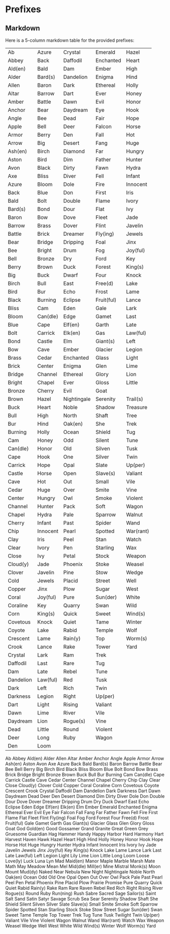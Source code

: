 

# Prefixes

## Markdown

Here is a 5-column markdown table for the provided prefixes:

|           |          |             |            |           |
| --------- | -------- | ----------- | ---------- | --------- |
| Ab        | Azure    | Crystal     | Emerald    | Hazel     |
| Abbey     | Back     | Daffodil    | Enchanted  | Heart     |
| Ald(en)   | Bald     | Dam         | Ember      | High      |
| Alder     | Bard(s)  | Dandelion   | Enigma     | Hind      |
| Allen     | Baron    | Dark        | Ethereal   | Holly     |
| Altar     | Barrow   | Dart        | Ever       | Honey     |
| Amber     | Battle   | Dawn        | Evil       | Honor     |
| Anchor    | Bear     | Daydream    | Eye        | Hook      |
| Angle     | Bee      | Dead        | Fair       | Hope      |
| Apple     | Bell     | Deer        | Falcon     | Horse     |
| Armor     | Berry    | Den         | Fall       | Hot       |
| Arrow     | Big      | Desert      | Fang       | Huge      |
| Ash(en)   | Birch    | Diamond     | Far        | Hungry    |
| Aston     | Bird     | Dim         | Father     | Hunter    |
| Avon      | Black    | Dirty       | Fawn       | Hydra     |
| Axe       | Bliss    | Diver       | Fell       | Infant    |
| Azure     | Bloom    | Dole        | Fire       | Innocent  |
| Back      | Blue     | Don         | First      | Iris      |
| Bald      | Bolt     | Double      | Flame      | Ivory     |
| Bard(s)   | Bond     | Dour        | Flat       | Ivy       |
| Baron     | Bow      | Dove        | Fleet      | Jade      |
| Barrow    | Brass    | Dover       | Flint      | Javelin   |
| Battle    | Brick    | Dreamer     | Fly(ing)   | Jewels    |
| Bear      | Bridge   | Dripping    | Foal       | Jinx      |
| Bee       | Bright   | Drum        | Fog        | Joy(ful)  |
| Bell      | Bronze   | Dry         | Ford       | Key       |
| Berry     | Brown    | Duck        | Forest     | King(s)   |
| Big       | Buck     | Dwarf       | Four       | Knock     |
| Birch     | Bull     | East        | Free(d)    | Lake      |
| Bird      | Bur      | Echo        | Frost      | Lame      |
| Black     | Burning  | Eclipse     | Fruit(ful) | Lance     |
| Bliss     | Cam      | Eden        | Gale       | Lark      |
| Bloom     | Can(dle) | Edge        | Gamet      | Last      |
| Blue      | Cape     | Elf(en)     | Garth      | Late      |
| Bolt      | Carrick  | Elk(en)     | Gas        | Law(ful)  |
| Bond      | Castle   | Elm         | Giant(s)   | Left      |
| Bow       | Cave     | Ember       | Glacier    | Legion    |
| Brass     | Cedar    | Enchanted   | Glass      | Light     |
| Brick     | Center   | Enigma      | Glen       | Lime      |
| Bridge    | Channel  | Ethereal    | Glory      | Lion      |
| Bright    | Chapel   | Ever        | Gloss      | Little    |
| Bronze    | Cherry   | Evil        | Goat       |           |
| Brown     | Hazel    | Nightingale | Serenity   | Trail(s)  |
| Buck      | Heart    | Noble       | Shadow     | Treasure  |
| Bull      | High     | North       | Shaft      | Tree      |
| Bur       | Hind     | Oak(en)     | She        | Trek      |
| Burning   | Holly    | Ocean       | Shield     | Tug       |
| Cam       | Honey    | Odd         | Silent     | Tune      |
| Can(dle)  | Honor    | Old         | Silven     | Tusk      |
| Cape      | Hook     | One         | Silver     | Twin      |
| Carrick   | Hope     | Opal        | Slate      | Up(per)   |
| Castle    | Horse    | Open        | Slave(s)   | Valiant   |
| Cave      | Hot      | Out         | Small      | Vile      |
| Cedar     | Huge     | Over        | Smite      | Vine      |
| Center    | Hungry   | Owl         | Smoke      | Violent   |
| Channel   | Hunter   | Pack        | Soft       | Wagon     |
| Chapel    | Hydra    | Pale        | Sparrow    | Walnut    |
| Cherry    | Infant   | Past        | Spider     | Wand      |
| Chip      | Innocent | Pearl       | Spotted    | War(rant) |
| Clay      | Iris     | Peel        | Stan       | Watch     |
| Clear     | Ivory    | Pen         | Starling   | Wax       |
| Close     | Ivy      | Petal       | Stock      | Weapon    |
| Cloud(y)  | Jade     | Phoenix     | Stoke      | Weasel    |
| Clover    | Javelin  | Pine        | Stow       | Wedge     |
| Cold      | Jewels   | Placid      | Street     | Well      |
| Copper    | Jinx     | Plow        | Sugar      | West      |
| Coral     | Joy(ful) | Pure        | Sun(der)   | White     |
| Coraline  | Key      | Quarry      | Swan       | Wild      |
| Corn      | King(s)  | Quick       | Sweet      | Wind(s)   |
| Covetous  | Knock    | Quiet       | Tame       | Winter    |
| Coyote    | Lake     | Rabid       | Temple     | Wolf      |
| Crescent  | Lame     | Rain(y)     | Top        | Worm(s)   |
| Crook     | Lance    | Rake        | Tower      | Yard      |
| Crystal   | Lark     | Ram         | Trek       |           |
| Daffodil  | Last     | Rare        | Tug        |           |
| Dam       | Late     | Rebel       | Tune       |           |
| Dandelion | Law(ful) | Red         | Tusk       |           |
| Dark      | Left     | Rich        | Twin       |           |
| Darkness  | Legion   | Right       | Up(per)    |           |
| Dart      | Light    | Rising      | Valiant    |           |
| Dawn      | Lime     | River       | Vile       |           |
| Daydream  | Lion     | Rogue(s)    | Vine       |           |
| Dead      | Little   | Round       | Violent    |           |
| Deer      | Long     | Ruby        | Wagon      |           |
| Den       | Loom     |             |            |           |



Ab
Abbey
Ald(en)
Alder
Allen
Altar
Amber
Anchor
Angle
Apple
Armor
Arrow
Ash(en)
Aston
Avon
Axe
Azure
Back
Bald
Bard(s)
Baron
Barrow
Battle
Bear
Bee
Bell
Berry
Big
Birch
Bird
Black
Bliss
Bloom
Blue
Bolt
Bond
Bow
Brass
Brick
Bridge
Bright
Bronze
Brown
Buck
Bull
Bur
Burning
Cam
Can(dle)
Cape
Carrick
Castle
Cave
Cedar
Center
Channel
Chapel
Cherry
Chip
Clay
Clear
Close
Cloud(y)
Clover
Cold
Copper
Coral
Coraline
Corn
Covetous
Coyote
Crescent
Crook
Crystal
Daffodil
Dam
Dandelion
Dark
Darkness
Dart
Dawn
Daydream
Dead
Deer
Den
Desert
Diamond
Dim
Dirty
Diver
Dole
Don
Double
Dour
Dove
Dover
Dreamer
Dripping
Drum
Dry
Duck
Dwarf
East
Echo
Eclipse
Eden
Edge
Elf(en)
Elk(en)
Elm
Ember
Emerald
Enchanted
Enigma
Ethereal
Ever
Evil
Eye
Fair
Falcon
Fall
Fang
Far
Father
Fawn
Fell
Fire
First
Flame
Flat
Fleet
Flint
Fly(ing)
Foal
Fog
Ford
Forest
Four
Free(d)
Frost
Fruit(ful)
Gale
Gamet
Garth
Gas
Giant(s)
Glacier
Glass
Glen
Glory
Gloss
Goat
God
Gold(en)
Good
Gossamer
Grand
Granite
Great
Green
Grey
Gruesome
Guardian
Hag
Hammer
Handy
Happy
Harbor
Hard
Harmony
Hart
Harvest
Haven
Hawk
Hazel
Heart
High
Hind
Holly
Honey
Honor
Hook
Hope
Horse
Hot
Huge
Hungry
Hunter
Hydra
Infant
Innocent
Iris
Ivory
Ivy
Jade
Javelin
Jewels
Jinx
Joy(ful)
Key
King(s)
Knock
Lake
Lame
Lance
Lark
Last
Late
Law(ful)
Left
Legion
Light
Lily
Lime
Lion
Little
Long
Loom
Loose
Love(ly)
Luck
Luna
Lyn
Mad
Maid(en)
Manor
Maple
Marble
Marsh
Mate
Math
May
Meadow
Mean
Mel
Mid(dle)
Mill(er)
Mine
Mistral
Monk(s)
Moon
Mount
Mud(dy)
Naked
Near
Nebula
New
Night
Nightingale
Noble
North
Oak(en)
Ocean
Odd
Old
One
Opal
Open
Out
Over
Owl
Pack
Pale
Past
Pearl
Peel
Pen
Petal
Phoenix
Pine
Placid
Plow
Prairie
Promise
Pure
Quarry
Quick
Quiet
Rabid
Rain(y)
Rake
Ram
Rare
Raven
Rebel
Red
Rich
Right
Rising
River
Rogue(s)
Round
Ruby
Run(ning)
Rush
Sabre
Sacred
Sage
Sailor(s)
Saint
Salt
Sand
Satin
Satyr
Savage
Scrub
Sea
Sear
Serenity
Shadow
Shaft
She
Shield
Silent
Silven
Silver
Slate
Slave(s)
Small
Smite
Smoke
Soft
Sparrow
Spider
Spotted
Stan
Starling
Stock
Stoke
Stow
Street
Sugar
Sun(der)
Swan
Sweet
Tame
Temple
Top
Tower
Trek
Tug
Tune
Tusk
Twilight
Twin
Up(per)
Valiant
Vile
Vine
Violent
Wagon
Walnut
Wand
War(rant)
Watch
Wax
Weapon
Weasel
Wedge
Well
West
White
Wild
Wind(s)
Winter
Wolf
Worm(s)
Yard